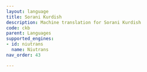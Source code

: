 ```yaml
---
layout: language
title: Sorani Kurdish
description: Machine translation for Sorani Kurdish
code: ckb
parent: Languages
supported_engines:
- id: niutrans
  name: Niutrans
nav_order: 43

---
```



